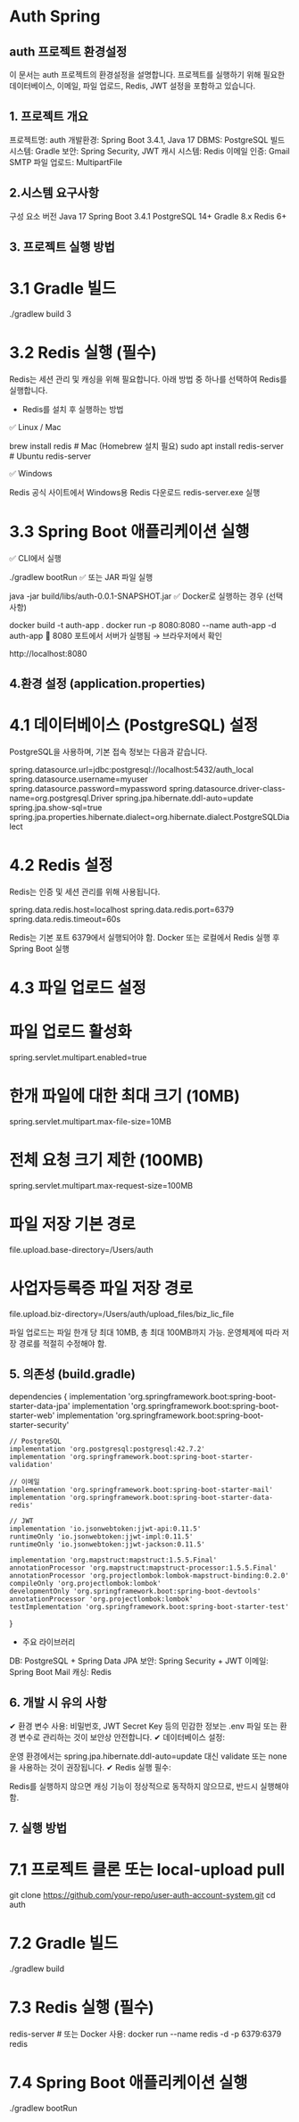 # Auth Spring



## auth 프로젝트 환경설정

이 문서는 auth 프로젝트의 환경설정을 설명합니다. 프로젝트를 실행하기 위해 필요한 데이터베이스, 이메일, 파일 업로드, Redis, JWT 설정을 포함하고 있습니다.

## 1. 프로젝트 개요

프로젝트명: auth
개발환경: Spring Boot 3.4.1, Java 17
DBMS: PostgreSQL
빌드 시스템: Gradle
보안: Spring Security, JWT
캐시 시스템: Redis
이메일 인증: Gmail SMTP
파일 업로드: MultipartFile 

## 2.시스템 요구사항

구성 요소	버전
Java	17
Spring Boot	3.4.1
PostgreSQL	14+
Gradle	8.x
Redis	6+

## 3. 프로젝트 실행 방법

# 3.1 Gradle 빌드
./gradlew build
3️ 
# 3.2 Redis 실행 (필수)
Redis는 세션 관리 및 캐싱을 위해 필요합니다.
아래 방법 중 하나를 선택하여 Redis를 실행합니다.

- Redis를 설치 후 실행하는 방법

✅ Linux / Mac

brew install redis  # Mac (Homebrew 설치 필요)
sudo apt install redis-server  # Ubuntu
redis-server

✅ Windows

Redis 공식 사이트에서 Windows용 Redis 다운로드
redis-server.exe 실행

# 3.3 Spring Boot 애플리케이션 실행
✅ CLI에서 실행

./gradlew bootRun
✅ 또는 JAR 파일 실행

java -jar build/libs/auth-0.0.1-SNAPSHOT.jar
✅ Docker로 실행하는 경우 (선택 사항)

docker build -t auth-app .
docker run -p 8080:8080 --name auth-app -d auth-app
📌 8080 포트에서 서버가 실행됨 → 브라우저에서 확인

http://localhost:8080

## 4.환경 설정 (application.properties)

# 4.1 데이터베이스 (PostgreSQL) 설정
PostgreSQL을 사용하며, 기본 접속 정보는 다음과 같습니다.

spring.datasource.url=jdbc:postgresql://localhost:5432/auth_local
spring.datasource.username=myuser
spring.datasource.password=mypassword
spring.datasource.driver-class-name=org.postgresql.Driver
spring.jpa.hibernate.ddl-auto=update
spring.jpa.show-sql=true
spring.jpa.properties.hibernate.dialect=org.hibernate.dialect.PostgreSQLDialect

# 4.2 Redis 설정
Redis는 인증 및 세션 관리를 위해 사용됩니다.

spring.data.redis.host=localhost
spring.data.redis.port=6379
spring.data.redis.timeout=60s

Redis는 기본 포트 6379에서 실행되어야 함.
Docker 또는 로컬에서 Redis 실행 후 Spring Boot 실행

# 4.3 파일 업로드 설정
# 파일 업로드 활성화
spring.servlet.multipart.enabled=true

# 한개 파일에 대한 최대 크기 (10MB)
spring.servlet.multipart.max-file-size=10MB

# 전체 요청 크기 제한 (100MB)
spring.servlet.multipart.max-request-size=100MB

# 파일 저장 기본 경로
file.upload.base-directory=/Users/auth

# 사업자등록증 파일 저장 경로
file.upload.biz-directory=/Users/auth/upload_files/biz_lic_file

파일 업로드는 파일 한개 당 최대 10MB, 총 최대 100MB까지 가능.
운영체제에 따라 저장 경로를 적절히 수정해야 함.

## 5. 의존성 (build.gradle)

dependencies {
implementation 'org.springframework.boot:spring-boot-starter-data-jpa'
implementation 'org.springframework.boot:spring-boot-starter-web'
implementation 'org.springframework.boot:spring-boot-starter-security'

    // PostgreSQL
    implementation 'org.postgresql:postgresql:42.7.2'
    implementation 'org.springframework.boot:spring-boot-starter-validation'

    // 이메일
    implementation 'org.springframework.boot:spring-boot-starter-mail'
    implementation 'org.springframework.boot:spring-boot-starter-data-redis'

    // JWT
    implementation 'io.jsonwebtoken:jjwt-api:0.11.5'
    runtimeOnly 'io.jsonwebtoken:jjwt-impl:0.11.5'
    runtimeOnly 'io.jsonwebtoken:jjwt-jackson:0.11.5'

    implementation 'org.mapstruct:mapstruct:1.5.5.Final'
    annotationProcessor 'org.mapstruct:mapstruct-processor:1.5.5.Final'
    annotationProcessor 'org.projectlombok:lombok-mapstruct-binding:0.2.0'
    compileOnly 'org.projectlombok:lombok'
    developmentOnly 'org.springframework.boot:spring-boot-devtools'
    annotationProcessor 'org.projectlombok:lombok'
    testImplementation 'org.springframework.boot:spring-boot-starter-test'
}

- 주요 라이브러리

DB: PostgreSQL + Spring Data JPA
보안: Spring Security + JWT
이메일: Spring Boot Mail
캐싱: Redis

## 6. 개발 시 유의 사항

✔ 환경 변수 사용:
비밀번호, JWT Secret Key 등의 민감한 정보는 .env 파일 또는 환경 변수로 관리하는 것이 보안상 안전합니다.
✔ 데이터베이스 설정:

운영 환경에서는 spring.jpa.hibernate.ddl-auto=update 대신 validate 또는 none을 사용하는 것이 권장됩니다.
✔ Redis 실행 필수:

Redis를 실행하지 않으면 캐싱 기능이 정상적으로 동작하지 않으므로, 반드시 실행해야 함.

## 7. 실행 방법

# 7.1 프로젝트 클론 또는 local-upload pull
git clone https://github.com/your-repo/user-auth-account-system.git
cd auth

# 7.2 Gradle 빌드
./gradlew build

# 7.3 Redis 실행 (필수)
redis-server  # 또는 Docker 사용: docker run --name redis -d -p 6379:6379 redis

# 7.4 Spring Boot 애플리케이션 실행
./gradlew bootRun